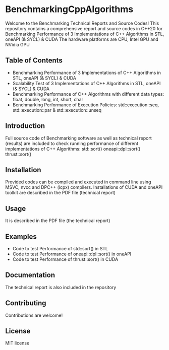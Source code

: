 # BenchmarkingCppAlgorithms

Welcome to the Benchmarking Technical Reports and Source Codes! This repository contains a comprehensive report and source codes in C++20 for Benchmarking Performance of 3 Implementations of C++ Algorithms in STL, oneAPI (& SYCL) & CUDA
The hardware platforms are CPU, Intel GPU and NVidia GPU

## Table of Contents
- Benchmarking Performance of 3 Implementations of C++ Algorithms in STL, oneAPI (& SYCL) & CUDA
- Scalability Test of 3 Implementations of C++ Algorithms in STL, oneAPI (& SYCL) & CUDA
- Benchmarking Performance of C++ Algorithms with different data types: float, double, long, int, short, char
- Benchmarking Performance of Execution Policies: std::execution::seq, std::execution::par & std::execution::unseq


## Introduction
Full source code of Benchmarking software as well as technical report (results) are included to check running performance of different implementations of C++ Algorithms: std::sort()  oneapi::dpl::sort()  thrust::sort()


## Installation
Provided codes can be compiled and executed in command line using MSVC, nvcc and DPC++ (icpx) compilers. Installations of CUDA and oneAPI toolkit are described in the PDF file (technical report)

## Usage
It is described in the PDF file (the technical report)


## Examples
- Code to test Performance of std::sort() in STL
- Code to test Performance of oneapi::dpl::sort() in oneAPI 
- Code to test Performance of thrust::sort() in CUDA

## Documentation
The technical report is also included in the repository

## Contributing
Contributions are welcome! 

## License
MIT license

